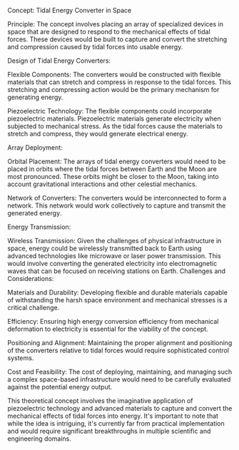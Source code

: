 Concept: Tidal Energy Converter in Space

Principle: The concept involves placing an array of specialized devices in space that are designed to respond to the mechanical effects of tidal forces. These devices would be built to capture and convert the stretching and compression caused by tidal forces into usable energy.

Design of Tidal Energy Converters:

Flexible Components: The converters would be constructed with flexible materials that can stretch and compress in response to the tidal forces. This stretching and compressing action would be the primary mechanism for generating energy.

Piezoelectric Technology: The flexible components could incorporate piezoelectric materials. Piezoelectric materials generate electricity when subjected to mechanical stress. As the tidal forces cause the materials to stretch and compress, they would generate electrical energy.

Array Deployment:

Orbital Placement: The arrays of tidal energy converters would need to be placed in orbits where the tidal forces between Earth and the Moon are most pronounced. These orbits might be closer to the Moon, taking into account gravitational interactions and other celestial mechanics.

Network of Converters: The converters would be interconnected to form a network. This network would work collectively to capture and transmit the generated energy.

Energy Transmission:

Wireless Transmission: Given the challenges of physical infrastructure in space, energy could be wirelessly transmitted back to Earth using advanced technologies like microwave or laser power transmission. This would involve converting the generated electricity into electromagnetic waves that can be focused on receiving stations on Earth.
Challenges and Considerations:

Materials and Durability: Developing flexible and durable materials capable of withstanding the harsh space environment and mechanical stresses is a critical challenge.

Efficiency: Ensuring high energy conversion efficiency from mechanical deformation to electricity is essential for the viability of the concept.

Positioning and Alignment: Maintaining the proper alignment and positioning of the converters relative to tidal forces would require sophisticated control systems.

Cost and Feasibility: The cost of deploying, maintaining, and managing such a complex space-based infrastructure would need to be carefully evaluated against the potential energy output.

This theoretical concept involves the imaginative application of piezoelectric technology and advanced materials to capture and convert the mechanical effects of tidal forces into energy. It's important to note that while the idea is intriguing, it's currently far from practical implementation and would require significant breakthroughs in multiple scientific and engineering domains.
